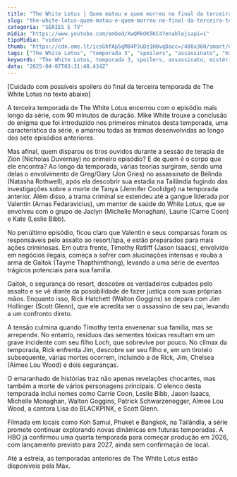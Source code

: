 ```yaml
---
title: "The White Lotus | Quem matou e quem morreu no final da terceira temporada?"
slug: "the-white-lotus-quem-matou-e-quem-morreu-no-final-da-terceira-temoprada"
categoria: "SÉRIES E TV"
midia: "https://www.youtube.com/embed/XwQRkOK5KC4?enablejsapi=1"
tipoMidia: "video"
thumb: "https://cdn.ome.lt/icsGhfAp5qM84PJuDz1H0vqDacc=/480x360/smart/extras/conteudos/white-lotus-3.png"
tags: ["The White Lotus", "temporada 3", "spoilers", "assassinato", "mistério", "drama criminal", "HBO", "série de TV"]
keywords: "The White Lotus, temporada 3, spoilers, assassinato, mistério, drama criminal, HBO, série de TV"
data: "2025-04-07T03:31:48.434Z"
---
```




[Cuidado com possíveis spoilers do final da terceira temporada de The White Lotus no texto abaixo]

A terceira temporada de The White Lotus encerrou com o episódio mais longo da série, com 90 minutos de duração. Mike White trouxe a conclusão do enigma que foi introduzido nos primeiros minutos desta temporada, uma característica da série, e amarrou todas as tramas desenvolvidas ao longo dos sete episódios anteriores.

Mas afinal, quem disparou os tiros ouvidos durante a sessão de terapia de Zion (Nicholas Duvernay) no primeiro episódio? E de quem é o corpo que ele encontra? Ao longo da temporada, várias teorias surgiram, sendo uma delas o envolvimento de Greg/Gary (Jon Gries) no assassinato de Belinda (Natasha Rothwell), após ela descobrir sua estadia na Tailândia fugindo das investigações sobre a morte de Tanya (Jennifer Coolidge) na temporada anterior. Além disso, a trama criminal se estendeu até a gangue liderada por Valentin (Arnas Fedaravicius), um mentor de saúde do White Lotus, que se envolveu com o grupo de Jaclyn (Michelle Monaghan), Laurie (Carrie Coon) e Kate (Leslie Bibb).

No penúltimo episódio, ficou claro que Valentin e seus comparsas foram os responsáveis pelo assalto ao resort/spa, e estão preparados para mais ações criminosas. Em outra frente, Timothy Ratliff (Jason Isaacs), envolvido em negócios ilegais, começa a sofrer com alucinações intensas e rouba a arma de Gaitok (Tayme Thapthimthong), levando a uma série de eventos trágicos potenciais para sua família.

Gaitok, o segurança do resort, descobre os verdadeiros culpados pelo assalto e se vê diante da possibilidade de fazer justiça com suas próprias mãos. Enquanto isso, Rick Hatchett (Walton Goggins) se depara com Jim Hollinger (Scott Glenn), que ele acredita ser o assassino de seu pai, levando a um confronto direto.

A tensão culmina quando Timothy tenta envenenar sua família, mas se arrepende. No entanto, resíduos das sementes tóxicas resultam em um grave incidente com seu filho Loch, que sobrevive por pouco. No clímax da temporada, Rick enfrenta Jim, descobre ser seu filho e, em um tiroteio subsequente, várias mortes ocorrem, incluindo a de Rick, Jim, Chelsea (Aimee Lou Wood) e dois seguranças.

O emaranhado de histórias traz não apenas revelações chocantes, mas também a morte de vários personagens principais. O elenco desta temporada inclui nomes como Carrie Coon, Leslie Bibb, Jason Isaacs, Michelle Monaghan, Walton Goggins, Patrick Schwarzenegger, Aimee Lou Wood, a cantora Lisa do BLACKPINK, e Scott Glenn.

Filmada em locais como Koh Samui, Phuket e Bangkok, na Tailândia, a série promete continuar explorando novas dinâmicas em futuras temporadas. A HBO já confirmou uma quarta temporada para começar produção em 2026, com lançamento previsto para 2027, ainda sem confirmação de local.

Até a estreia, as temporadas anteriores de The White Lotus estão disponíveis pela Max.